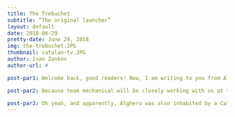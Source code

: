 ```yaml
---
title: The Trebuchet
subtitle: “The original launcher”
layout: default
date: 2018-06-29
pretty-date: June 29, 2018
img: the-trebuchet.JPG
thumbnail: catalan-tv.JPG
author: Ivan Zankov
author-url: #

post-par1: Welcome back, good readers! Now, I am writing to you from Alghero, a port town on the western side of Sardinia. Since just after the point when I last posted, I have been off the grid for nearly the entire time, having only turned on my phone a couple of days ago to read up on the group chats to make sure I was not personally needed. Because of my current passive position, nothing BEXUS-related has happened on my end, but a great deal is happening back in Sweden (I assume)! At this moment, the building phase is in motion, and the mechanical team is actively taking in all of the considerations from every other department in our group - especially team thermal.

post-par2: Because team mechanical will be closely working with us at this point, I feel now is an especially important time to send some recognition in their direction in the form of this beautiful device I came across facing out toward the Mediterranean Sea. This trebuchet is an example of some of the earliest long-range ballistic warfare devices that was used in Europe. We had at one point passed a church whose construction dated back 900 years ago, meaning that this town would likely be at least around the same age, if not older. That could make this particular weapon nearly 1000 years old! All this talk of early warfare when I was just on about sending praise - but the real beauty here is in its design and operation, rather than its history. This is quite literally an elevated teeter-totter with baskets on both of the shaft’s ends. It was developed so that once a projectile is prepped for launch in the extended basket, that a substantially heavier weight would then be released into the inner main basket, causing the shaft connecting the two to swing the smaller of the weights up and over the device. From there, the projectile would be released in the direction the trebuchet was facing - and any enemy in its path. I am sure that when this structure was invented, there was a similar mechanical team at work - and their contribution really speaks for itself!

post-par3: Oh yeah, and apparently, Alghero was also inhabited by a Catalan population, so there are still elements of the culture present in this otherwise Italian island - including a TV channel!
---
```

